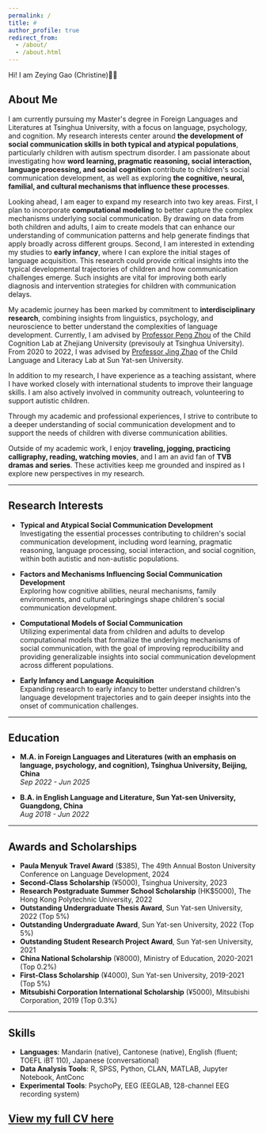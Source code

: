 ```yaml
---
permalink: /
title: #
author_profile: true
redirect_from: 
  - /about/
  - /about.html
---
```

Hi! I am Zeying Gao (Christine)👋🏻

## About Me

I am currently pursuing my Master's degree in Foreign Languages and Literatures at Tsinghua University, with a focus on language, psychology, and cognition. My research interests center around **the development of social communication skills in both typical and atypical populations**, particularly children with autism spectrum disorder. I am passionate about investigating how **word learning, pragmatic reasoning, social interaction, language processing, and social cognition** contribute to children's social communication development, as well as exploring **the cognitive, neural, familial, and cultural mechanisms that influence these processes**.

Looking ahead, I am eager to expand my research into two key areas. First, I plan to incorporate **computational modeling** to better capture the complex mechanisms underlying social communication. By drawing on data from both children and adults, I aim to create models that can enhance our understanding of communication patterns and help generate findings that apply broadly across different groups. Second, I am interested in extending my studies to **early infancy**, where I can explore the initial stages of language acquisition. This research could provide critical insights into the typical developmental trajectories of children and how communication challenges emerge. Such insights are vital for improving both early diagnosis and intervention strategies for children with communication delays.

My academic journey has been marked by commitment to **interdisciplinary research**, combining insights from linguistics, psychology, and neuroscience to better understand the complexities of language development. Currently, I am advised by [Professor Peng Zhou](https://peng-zhou.com/research/) of the Child Cognition Lab at Zhejiang University (previsouly at Tsinghua University). From 2020 to 2022, I was advised by [Professor Jing Zhao](https://scholar.google.com.hk/citations?user=JBzKh54AAAAJ&hl=zh-CN) of the Child Language and Literacy Lab at Sun Yat-sen University.

In addition to my research, I have experience as a teaching assistant, where I have worked closely with international students to improve their language skills. I am also actively involved in community outreach, volunteering to support autistic children.

Through my academic and professional experiences, I strive to contribute to a deeper understanding of social communication development and to support the needs of children with diverse communication abilities.

Outside of my academic work, I enjoy **traveling, jogging, practicing calligraphy, reading, watching movies**, and I am an avid fan of **TVB dramas and series**. These activities keep me grounded and inspired as I explore new perspectives in my research.

---

## Research Interests
- **Typical and Atypical Social Communication Development**  
  Investigating the essential processes contributing to children's social communication development, including word learning, pragmatic reasoning, language processing, social interaction, and social cognition, within both autistic and non-autistic populations.
  
- **Factors and Mechanisms Influencing Social Communication Development**  
  Exploring how cognitive abilities, neural mechanisms, family environments, and cultural upbringings shape children's social communication development.

- **Computational Models of Social Communication**  
  Utilizing experimental data from children and adults to develop computational models that formalize the underlying mechanisms of social communication, with the goal of improving reproducibility and providing generalizable insights into social communication development across different populations.

- **Early Infancy and Language Acquisition**  
  Expanding research to early infancy to better understand children's language development trajectories and to gain deeper insights into the onset of communication challenges.
---

## Education
- **M.A. in Foreign Languages and Literatures (with an emphasis on language, psychology, and cognition), Tsinghua University, Beijing, China**  
_Sep 2022 - Jun 2025_  

- **B.A. in English Language and Literature, Sun Yat-sen University, Guangdong, China**  
_Aug 2018 - Jun 2022_  


---

## Awards and Scholarships
- **Paula Menyuk Travel Award** ($385), The 49th Annual Boston University Conference on Language Development, 2024
- **Second-Class Scholarship** (¥5000), Tsinghua University, 2023
- **Research Postgraduate Summer School Scholarship** (HK$5000), The Hong Kong Polytechnic University, 2022
- **Outstanding Undergraduate Thesis Award**, Sun Yat-sen University, 2022 (Top 5%)
- **Outstanding Undergraduate Award**, Sun Yat-sen University, 2022 (Top 5%)
- **Outstanding Student Research Project Award**, Sun Yat-sen University, 2021
- **China National Scholarship** (¥8000), Ministry of Education, 2020-2021 (Top 0.2%)
- **First-Class Scholarship** (¥4000), Sun Yat-sen University, 2019-2021 (Top 5%)
- **Mitsubishi Corporation International Scholarship** (¥5000), Mitsubishi Corporation, 2019 (Top 0.3%)

---

## Skills
- **Languages**: Mandarin (native), Cantonese (native), English (fluent; TOEFL iBT 110), Japanese (conversational)
- **Data Analysis Tools**: R, SPSS, Python, CLAN, MATLAB, Jupyter Notebook, AntConc
- **Experimental Tools**: PsychoPy, EEG (EEGLAB, 128-channel EEG recording system)

## [View my full CV here](https://zeyinggao.github.io//cv/)
